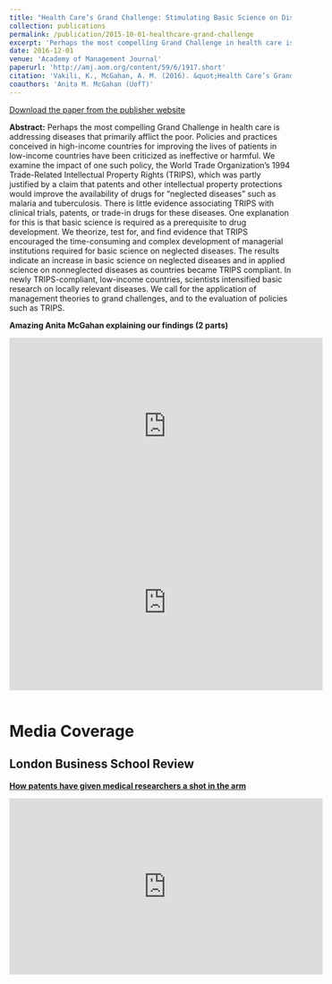 ```yaml
---
title: "Health Care’s Grand Challenge: Stimulating Basic Science on Diseases that Primarily Afflict the Poor"
collection: publications
permalink: /publication/2015-10-01-healthcare-grand-challenge
excerpt: 'Perhaps the most compelling Grand Challenge in health care is addressing diseases that primarily afflict the poor. Policies and practices conceived in high-income countries for improving the lives of patients in low-income countries have been criticized as ineffective or harmful. We examine the impact of one such policy, the World Trade Organization’s 1994 Trade-Related Intellectual Property Rights (TRIPS), which was partly justified by a claim that patents and other intellectual property protections would improve the availability of drugs for “neglected diseases” such as malaria and tuberculosis. There is little evidence associating TRIPS with clinical trials, patents, or trade-in drugs for these diseases. One explanation for this is that basic science is required as a prerequisite to drug development. We theorize, test for, and find evidence that TRIPS encouraged the time-consuming and complex development of managerial institutions required for basic science on neglected diseases. The results indicate...'
date: 2016-12-01
venue: 'Academy of Management Journal'
paperurl: 'http://amj.aom.org/content/59/6/1917.short'
citation: 'Vakili, K., McGahan, A. M. (2016). &quot;Health Care’s Grand Challenge: Stimulating Basic Science on Diseases that Primarily Afflict the Poor.&quot; <i>Academy of Management Journal</i>. 59(6): 1917-1939.'
coauthors: 'Anita M. McGahan (UofT)'
---
```

[Download the paper from the publisher website](http://amj.aom.org/content/59/6/1917.short)

<b>Abstract:</b> Perhaps the most compelling Grand Challenge in health care is addressing diseases that primarily afflict the poor. Policies and practices conceived in high-income countries for improving the lives of patients in low-income countries have been criticized as ineffective or harmful. We examine the impact of one such policy, the World Trade Organization’s 1994 Trade-Related Intellectual Property Rights (TRIPS), which was partly justified by a claim that patents and other intellectual property protections would improve the availability of drugs for “neglected diseases” such as malaria and tuberculosis. There is little evidence associating TRIPS with clinical trials, patents, or trade-in drugs for these diseases. One explanation for this is that basic science is required as a prerequisite to drug development. We theorize, test for, and find evidence that TRIPS encouraged the time-consuming and complex development of managerial institutions required for basic science on neglected diseases. The results indicate an increase in basic science on neglected diseases and in applied science on nonneglected diseases as countries became TRIPS compliant. In newly TRIPS-compliant, low-income countries, scientists intensified basic research on locally relevant diseases. We call for the application of management theories to grand challenges, and to the evaluation of policies such as TRIPS.

<b>Amazing Anita McGahan explaining our findings (2 parts)</b> 
<iframe width="560" height="315" src="https://www.youtube.com/embed/xsdIFaz5nuU?rel=0" frameborder="0" allow="autoplay; encrypted-media" allowfullscreen></iframe> <br>
<iframe width="560" height="315" src="https://www.youtube.com/embed/IP1FcDN-r0U?rel=0" frameborder="0" allow="autoplay; encrypted-media" allowfullscreen></iframe>
<br>
<br>

Media Coverage
=====

London Business School Review
-----
[<b>How patents have given medical researchers a shot in the arm</b>](http://bit.ly/2g2Jvkn)


<iframe width="560" height="315" src="https://www.youtube.com/embed/6RipcCfLiyU?rel=0" frameborder="0" allow="autoplay; encrypted-media" allowfullscreen></iframe>



